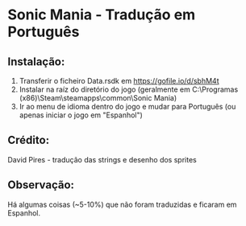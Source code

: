 # Sonic Mania - Tradução em Português

## Instalação:
1. Transferir o ficheiro Data.rsdk em https://gofile.io/d/sbhM4t
2. Instalar na raíz do diretório do jogo (geralmente em C:\Programas (x86)\Steam\steamapps\common\Sonic Mania)
3. Ir ao menu de idioma dentro do jogo e mudar para Português (ou apenas iniciar o jogo em "Espanhol")

## Crédito:
David Pires - tradução das strings e desenho dos sprites

## Observação:
Há algumas coisas (~5-10%) que não foram traduzidas e ficaram em Espanhol.
